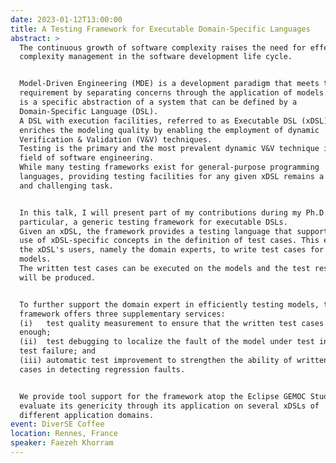 ```yaml
---
date: 2023-01-12T13:00:00
title: A Testing Framework for Executable Domain-Specific Languages
abstract: >
  The continuous growth of software complexity raises the need for effective
  complexity management in the software development life cycle.


  Model-Driven Engineering (MDE) is a development paradigm that meets this
  requirement by separating concerns through the application of models. A model
  is a specific abstraction of a system that can be defined by a
  Domain-Specific Language (DSL).
  A DSL with execution facilities, referred to as Executable DSL (xDSL),
  enriches the modeling quality by enabling the employment of dynamic
  Verification & Validation (V&V) techniques.
  Testing is the primary and the most prevalent dynamic V&V technique in the
  field of software engineering.
  While many testing frameworks exist for general-purpose programming
  languages, providing testing facilities for any given xDSL remains a costly
  and challenging task.


  In this talk, I will present part of my contributions during my Ph.D. In
  particular, a generic testing framework for executable DSLs.
  Given an xDSL, the framework provides a testing language that supports the
  use of xDSL-specific concepts in the definition of test cases. This enables
  the xDSL's users, namely the domain experts, to write test cases for their
  models.
  The written test cases can be executed on the models and the test results
  will be produced.


  To further support the domain expert in efficiently testing models, the
  framework offers three supplementary services:
  (i)   test quality measurement to ensure that the written test cases are good
  enough;
  (ii)  test debugging to localize the fault of the model under test in case of
  test failure; and
  (iii) automatic test improvement to strengthen the ability of written test
  cases in detecting regression faults.


  We provide tool support for the framework atop the Eclipse GEMOC Studio and
  evaluate its genericity through its application on several xDSLs of
  different application domains.
event: DiverSE Coffee
location: Rennes, France
speaker: Faezeh Khorram
---
```


